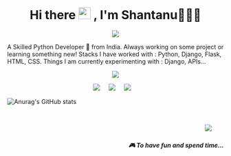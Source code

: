 <h1 align='center'> Hi there <img src="https://media.giphy.com/media/hvRJCLFzcasrR4ia7z/giphy.gif" width="28"> , I'm Shantanu👨🏻‍💻 </h1>
<p align="center">
  <a href="https://github.com/s4shantanu/s4shantanu"><img src="https://readme-typing-svg.herokuapp.com?color=%2336BCF7&center=true&vCenter=true&lines=Hi+%2C+welcome+to+my+Github+page;I+am+S4shantanu;I+am+a+Python+Developer;Web+Dev;Gaming;Bot+Dev;+%3C3"></a>
</p>
<p align='center'>
 
  A Skilled Python Developer 🚀 from India. Always working on some project or learning something new!
Stacks I have worked with : Python, Django, Flask, HTML, CSS.
Things I am currently experimenting with : Django, APIs...</b> 
</p>

<p align='center'>
  <a href="#"><img src="https://visitor-badge.glitch.me/badge?page_id=StefanyVasc.StefanyVasc??style=for-the-badge&logo=appveyor"></a>
</p>

<p align='center'>
  <a href="https://twitter.com/s4shaantanu"><img src="https://img.shields.io/badge/twitter-%231DA1F2.svg?&style=for-the-badge&logo=twitter&logoColor=white" /></a>&nbsp;&nbsp;&nbsp;&nbsp;
  <a href="https://www.linkedin.com/in/shantanu-raut-06ab8a192/"><img src="https://img.shields.io/badge/linkedin-%230077B5.svg?&style=for-the-badge&logo=linkedin&logoColor=white" /></a>&nbsp;&nbsp;&nbsp;&nbsp;
  <a href="mailto:rshantanu73@gmail.com?subject=Olá%20Stefany"><img src="https://img.shields.io/badge/gmail-%23D14836.svg?&style=for-the-badge&logo=gmail&logoColor=white" /></a>&nbsp;&nbsp;&nbsp;&nbsp;

</p>


![Anurag's GitHub stats](https://github-readme-stats.vercel.app/api?username=s4shantanu&show_icons=true&theme=dark&hide_border=true)




<br>
<p align="right">
  <a href="https://open.spotify.com/playlist/2vZQlE402Ouw4MssPflwvj?si=02fcabe7d3554e92"><img src="https://img.shields.io/badge/spotify-%231ED760.svg?&style=for-the-badge&logo=spotify&logoColor=white" /></a>&nbsp;&nbsp;&nbsp;
  </a>&nbsp;&nbsp;&nbsp;
  <h5 align="right">🎮 To have fun and spend time...</h5>
</p>
